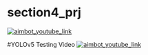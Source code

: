 # section4_prj
[![aimbot_youtube_link](http://img.youtube.com/vi/K7HG_r56Cag/0.jpg)](https://www.youtube.com/watch?v=K7HG_r56Cag) 

#YOLOv5 Testing Video
[![aimbot_youtube_link](http://img.youtube.com/vi/K7HG_r56Cag/0.jpg)](https://www.youtube.com/watch?v=e06UlJIn2FA) 
